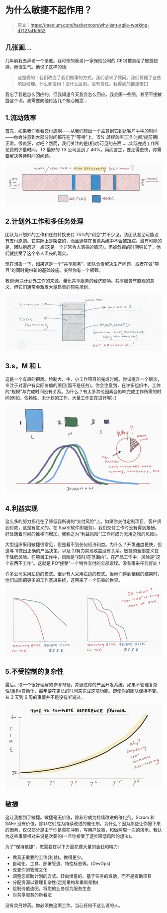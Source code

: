 # 为什么敏捷不起作用？

> 原文：<https://medium.com/hackernoon/why-isnt-agile-working-d7127af1c552>

## 几张画…

几年前我去拜访一个亲戚。我可怜的表弟(一家保险公司的 CEO)被卖给了敏捷银弹，他很生气。他说了这样的话:

> 这是假的！我们改变了我们做事的方式。我们请来了顾问。我们雇佣了这些项目经理。什么都没用！没什么区别。没有责任。我得到的都是借口

我忘了我是怎么回应的，但我知道今天我会怎么回应。我会画一些图，甚至不提敏捷这个词。我需要向他传达几个核心概念…

## 1.流动效率

首先，如果我们看看交付周期——从我们想出一个主意到它到达客户手中的时间——你会注意到大部分时间都花在了“等待”上。15% *流程效率*(工作时间/提前期)正常。很疯狂，对吧？然而，我们关注的是(相对)可见的东西……实际完成工作所花费的少量时间。T2 最好的 T3 公司达到了 40%。简而言之，要走得更快，你需要解决等待时间的问题。

![](img/6d4410b6e1498a9a6c52b4f10fb3dbb4.png)

## 2.计划外工作和多任务处理

团队为计划外的工作和任务转换支付 75%的“利息”并不少见。该团队甚至可能没有支付原则。它实际上是架空的，而且通常在售票系统中不会被跟踪。最有可能的是，团队抱怨这一点(这是一个非常令人沮丧的情况)。但被忽视的时间够长了，他们就接受了这个令人沮丧的现实。

现在想象一下，如果这是一个“共享服务”，团队负责解决生产问题，或者在做“项目”的同时提供新的基础设施。突然你有一个瓶颈。

教训:解决计划外工作的来源，量化共享服务的经济影响。共享服务有直观的意义，但它们通常会激发大量昂贵的预先规划。

![](img/e0a33d63791c1f9b78e83447a0d3f436.png)

## 3.s，M 和 L

这是一个有趣的把戏。绘制大、中、小工作项目的完成时间。尝试提升一个层次，专注于对客户有实际价值的项目(而不是任务)。你会注意到，在许多组织中，工作的“规模”与完成时间没有关系。为什么？有太多其他因素会影响完成工作所需的时间(例如，依赖性、未计划的工作、大量工作正在进行等)。)

![](img/d0eafe01a041b03140e58cfb327e1268.png)

## 4.利益实现

这么多的努力都花在了降低我所说的“交付风险”上。如果你交付定制项目，客户货到付款，这是有意义的。在 SaaS(软件即服务)，我们交付工作时没有得到报酬。好处随着时间的推移而增加。我称之为“利益风险”(工作将成为无用之物的风险)。

大型组织采用敏捷很常见，但是看不到任何经济利益。为什么？开发速度更快，但这与 1)做出正确的产品决策，以及 2)努力实现收益没有关系。敏捷的全部意义在于降低风险。在项目工作中，风险是“按时/在范围内”。在产品工作中，风险是“这个东西不工作”。这就是 PO“接受”一个特性交付的全部谬误。没有带来任何好处！

许多公司采用左边的模式。很少有人采用右边的模式。当他们得到糟糕的结果时，他们试图把更多的工作塞进系统，这带来了一个伤害的世界。

![](img/a7ea50b6271de5689d22a41488253fb2.png)

## 5.不受控制的复杂性

最后。取一个很好理解的*参考特征*，并通过你的产品开发系统。如果不管理复杂性/重构/自动化，每年要花更长的时间来完成这项功能。即使你的团队保持不变。从 3 天到 6 周的事情并不是没有听说过。

![](img/fa9a28551b94ad932d157268aa29bbee.png)

## 敏捷

这让我想到了敏捷。敏捷毫无价值，除非它成为持续改进的催化剂。Scrum 和 SAFe 没有价值，除非它们成为持续改进的催化剂。为什么？因为那些让你慢下来的因素，仅仅部分是由于你是否在冲刺，写用户故事，和做两周一次的演示。我认为这些事情相对来说是次要的(一旦你接受了逐步降低风险的想法)。

为了“保持敏捷”，您需要在以下方面花费大量的金钱和精力:

*   做真正重要的工作(利益)。做得更少。
*   自动化、工具、部署管道、特性标志等。(DevOps)
*   改变你的管理文化
*   调整您资助计划的方式。转向增量的、基于任务的资助，而不是资助项目
*   分配资源以管理复杂性(定期重构和重新架构)
*   绘制价值流图，将您的业务视为服务生态
*   对共享服务的新看法

没有灵丹妙药。你必须做这项工作。当心任何不这么说的人。